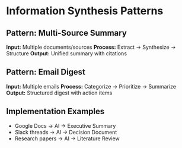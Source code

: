 # Information Synthesis Patterns

## Pattern: Multi-Source Summary
**Input:** Multiple documents/sources
**Process:** Extract → Synthesize → Structure
**Output:** Unified summary with citations

## Pattern: Email Digest
**Input:** Multiple emails
**Process:** Categorize → Prioritize → Summarize
**Output:** Structured digest with action items

## Implementation Examples
- Google Docs → AI → Executive Summary
- Slack threads → AI → Decision Document
- Research papers → AI → Literature Review
